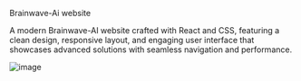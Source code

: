 Brainwave-Ai website 

A modern Brainwave-AI website crafted with React and CSS, featuring a clean design,
responsive layout, and engaging user interface that showcases advanced solutions 
with seamless navigation and performance.

![image](https://github.com/user-attachments/assets/e6eaad74-fcdd-41db-936d-30514307a771)

